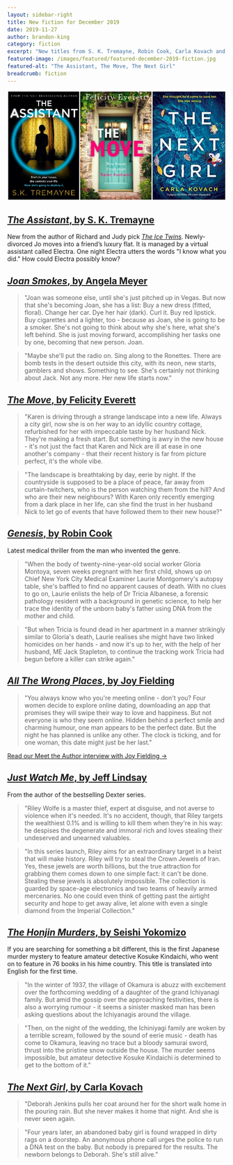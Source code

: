 ```yaml
---
layout: sidebar-right
title: New fiction for December 2019
date: 2019-11-27
author: brandon-king
category: fiction
excerpt: "New titles from S. K. Tremayne, Robin Cook, Carla Kovach and more."
featured-image: /images/featured/featured-december-2019-fiction.jpg
featured-alt: "The Assistant, The Move, The Next Girl"
breadcrumb: fiction
---
```


![The Assistant, The Move, The Next Girl](/images/featured/featured-december-2019-fiction.jpg)

## [<cite>The Assistant</cite>, by S. K. Tremayne](https://suffolk.spydus.co.uk/cgi-bin/spydus.exe/ENQ/OPAC/BIBENQ?BRN=2583961)

New from the author of Richard and Judy pick [<cite>The Ice Twins</cite>](https://suffolk.spydus.co.uk/cgi-bin/spydus.exe/ENQ/OPAC/BIBENQ?BRN=2011808). Newly-divorced Jo moves into a friend’s luxury flat. It is managed by a virtual assistant called Electra. One night Electra utters the words "I know what you did." How could Electra possibly know?

## [<cite>Joan Smokes</cite>, by Angela Meyer](https://suffolk.spydus.co.uk/cgi-bin/spydus.exe/ENQ/OPAC/BIBENQ?BRN=2668641)

> "Joan was someone else, until she's just pitched up in Vegas. But now that she's becoming Joan, she has a list: Buy a new dress (fitted, floral). Change her car. Dye her hair (dark). Curl it. Buy red lipstick. Buy cigarettes and a lighter, too - because as Joan, she is going to be a smoker. She's not going to think about why she's here, what she's left behind. She is just moving forward, accomplishing her tasks one by one, becoming that new person. Joan.

> "Maybe she'll put the radio on. Sing along to the Ronettes. There are bomb tests in the desert outside this city, with its neon, new starts, gamblers and shows. Something to see. She's certainly not thinking about Jack. Not any more. Her new life starts now."

## [<cite>The Move</cite>, by Felicity Everett](https://suffolk.spydus.co.uk/cgi-bin/spydus.exe/ENQ/OPAC/BIBENQ?BRN=2656399)

> "Karen is driving through a strange landscape into a new life. Always a city girl, now she is on her way to an idyllic country cottage, refurbished for her with impeccable taste by her husband Nick. They're making a fresh start. But something is awry in the new house - it's not just the fact that Karen and Nick are ill at ease in one another's company - that their recent history is far from picture perfect, it's the whole vibe.

> "The landscape is breathtaking by day, eerie by night. If the countryside is supposed to be a place of peace, far away from curtain-twitchers, who is the person watching them from the hill? And who are their new neighbours? With Karen only recently emerging from a dark place in her life, can she find the trust in her husband Nick to let go of events that have followed them to their new house?"

## [<cite>Genesis</cite>, by Robin Cook](https://suffolk.spydus.co.uk/cgi-bin/spydus.exe/ENQ/OPAC/BIBENQ?BRN=2655457)

Latest medical thriller from the man who invented the genre.

> "When the body of twenty-nine-year-old social worker Gloria Montoya, seven weeks pregnant with her first child, shows up on Chief New York City Medical Examiner Laurie Montgomery's autopsy table, she's baffled to find no apparent causes of death. With no clues to go on, Laurie enlists the help of Dr Tricia Albanese, a forensic pathology resident with a background in genetic science, to help her trace the identity of the unborn baby's father using DNA from the mother and child.

> "But when Tricia is found dead in her apartment in a manner strikingly similar to Gloria's death, Laurie realises she might have two linked homicides on her hands - and now it's up to her, with the help of her husband, ME Jack Stapleton, to continue the tracking work Tricia had begun before a killer can strike again."

## [<cite>All The Wrong Places</cite>, by Joy Fielding](https://suffolk.spydus.co.uk/cgi-bin/spydus.exe/ENQ/OPAC/BIBENQ?BRN=2655476)

> "You always know who you're meeting online - don't you? Four women decide to explore online dating, downloading an app that promises they will swipe their way to love and happiness. But not everyone is who they seem online. Hidden behind a perfect smile and charming humour, one man appears to be the perfect date. But the night he has planned is unlike any other. The clock is ticking, and for one woman, this date might just be her last."

[Read our Meet the Author interview with Joy Fielding &rarr;](/new-suggestions/meet-the-author/meet-the-author-joy-fielding/)

## [<cite>Just Watch Me</cite>, by Jeff Lindsay](https://suffolk.spydus.co.uk/cgi-bin/spydus.exe/ENQ/OPAC/BIBENQ?BRN=2655442)

From the author of the bestselling Dexter series.

> "Riley Wolfe is a master thief, expert at disguise, and not averse to violence when it's needed. It's no accident, though, that Riley targets the wealthiest 0.1% and is willing to kill them when they're in his way: he despises the degenerate and immoral rich and loves stealing their undeserved and unearned valuables.

> "In this series launch, Riley aims for an extraordinary target in a heist that will make history. Riley will try to steal the Crown Jewels of Iran. Yes, these jewels are worth billions, but the true attraction for grabbing them comes down to one simple fact: it can't be done. Stealing these jewels is absolutely impossible. The collection is guarded by space-age electronics and two teams of heavily armed mercenaries. No one could even think of getting past the airtight security and hope to get away alive, let alone with even a single diamond from the Imperial Collection."

## [<cite>The Honjin Murders</cite>, by Seishi Yokomizo](https://suffolk.spydus.co.uk/cgi-bin/spydus.exe/ENQ/OPAC/BIBENQ?BRN=2668640)

If you are searching for something a bit different, this is the first Japanese murder mystery to feature amateur detective Kosuke Kindaichi, who went on to feature in 76 books in his hime country. This title is translated into English for the first time.

> "In the winter of 1937, the village of Okamura is abuzz with excitement over the forthcoming wedding of a daughter of the grand Ichiyanagi family. But amid the gossip over the approaching festivities, there is also a worrying rumour - it seems a sinister masked man has been asking questions about the Ichiyanagis around the village.

> "Then, on the night of the wedding, the Ichiniyagi family are woken by a terrible scream, followed by the sound of eerie music - death has come to Okamura, leaving no trace but a bloody samurai sword, thrust into the pristine snow outside the house. The murder seems impossible, but amateur detective Kosuke Kindaichi is determined to get to the bottom of it."

## [<cite>The Next Girl</cite>, by Carla Kovach](https://suffolk.spydus.co.uk/cgi-bin/spydus.exe/ENQ/OPAC/BIBENQ?BRN=2653379)

> "Deborah Jenkins pulls her coat around her for the short walk home in the pouring rain. But she never makes it home that night. And she is never seen again.

> "Four years later, an abandoned baby girl is found wrapped in dirty rags on a doorstep. An anonymous phone call urges the police to run a DNA test on the baby. But nobody is prepared for the results. The newborn belongs to Deborah. She's still alive."
